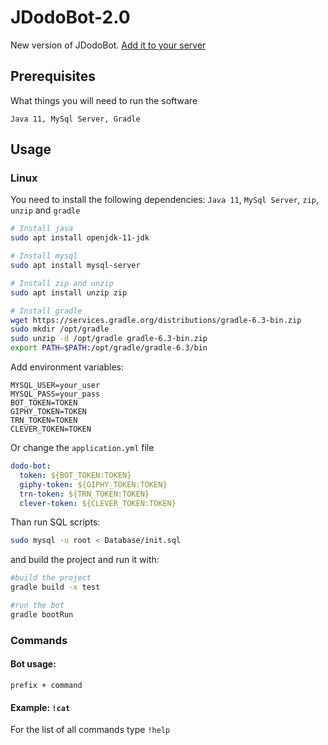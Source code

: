 # JDodoBot-2.0

New version of JDodoBot. [Add it to your server](https://discordapp.com/oauth2/authorize?client_id=277458741052571648&scope=bot&permissions=2146958591)

## Prerequisites

What things you will need to run the software

```
Java 11, MySql Server, Gradle
```

## Usage

### Linux
You need to install the following dependencies:
`Java 11`, `MySql Server`, `zip`, `unzip` and `gradle`  

```bash
# Install java
sudo apt install openjdk-11-jdk

# Install mysql
sudo apt install mysql-server

# Install zip and unzip
sudo apt install unzip zip

# Install gradle
wget https://services.gradle.org/distributions/gradle-6.3-bin.zip
sudo mkdir /opt/gradle
sudo unzip -d /opt/gradle gradle-6.3-bin.zip
export PATH=$PATH:/opt/gradle/gradle-6.3/bin
```

Add environment variables:

```
MYSQL_USER=your_user
MYSQL_PASS=your_pass
BOT_TOKEN=TOKEN
GIPHY_TOKEN=TOKEN
TRN_TOKEN=TOKEN
CLEVER_TOKEN=TOKEN
```
Or change the `application.yml` file
```yaml
dodo-bot:
  token: ${BOT_TOKEN:TOKEN}
  giphy-token: ${GIPHY_TOKEN:TOKEN}
  trn-token: ${TRN_TOKEN:TOKEN}
  clever-token: ${CLEVER_TOKEN:TOKEN}
```

Than run SQL scripts:
```bash
sudo mysql -u root < Database/init.sql
```

and build the project and run it with:
```bash
#build the project
gradle build -x test

#run the bot
gradle bootRun
```

### Commands

#### Bot usage:
```
prefix + command
```

#### Example: `!cat`

For the list of all commands type `!help`

